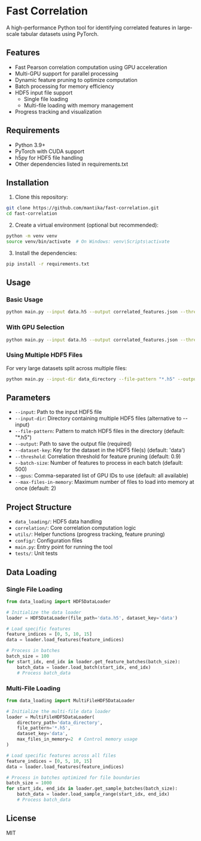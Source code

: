 # Fast Correlation

A high-performance Python tool for identifying correlated features in large-scale tabular datasets using PyTorch.

## Features

- Fast Pearson correlation computation using GPU acceleration
- Multi-GPU support for parallel processing
- Dynamic feature pruning to optimize computation
- Batch processing for memory efficiency
- HDF5 input file support
  - Single file loading
  - Multi-file loading with memory management
- Progress tracking and visualization

## Requirements

- Python 3.9+
- PyTorch with CUDA support
- h5py for HDF5 file handling
- Other dependencies listed in requirements.txt

## Installation

1. Clone this repository:
```bash
git clone https://github.com/mantika/fast-correlation.git
cd fast-correlation
```

2. Create a virtual environment (optional but recommended):
```bash
python -m venv venv
source venv/bin/activate  # On Windows: venv\Scripts\activate
```

3. Install the dependencies:
```bash
pip install -r requirements.txt
```

## Usage

### Basic Usage

```bash
python main.py --input data.h5 --output correlated_features.json --threshold 0.9 --batch-size 500
```

### With GPU Selection

```bash
python main.py --input data.h5 --output correlated_features.json --threshold 0.9 --batch-size 500 --gpus 0,1
```

### Using Multiple HDF5 Files

For very large datasets split across multiple files:

```bash
python main.py --input-dir data_directory --file-pattern "*.h5" --output correlated_features.json --threshold 0.9 --batch-size 500
```

## Parameters

- `--input`: Path to the input HDF5 file
- `--input-dir`: Directory containing multiple HDF5 files (alternative to --input)
- `--file-pattern`: Pattern to match HDF5 files in the directory (default: "*.h5")
- `--output`: Path to save the output file (required)
- `--dataset-key`: Key for the dataset in the HDF5 file(s) (default: 'data')
- `--threshold`: Correlation threshold for feature pruning (default: 0.9)
- `--batch-size`: Number of features to process in each batch (default: 500)
- `--gpus`: Comma-separated list of GPU IDs to use (default: all available)
- `--max-files-in-memory`: Maximum number of files to load into memory at once (default: 2)

## Project Structure

- `data_loading/`: HDF5 data handling
- `correlation/`: Core correlation computation logic
- `utils/`: Helper functions (progress tracking, feature pruning)
- `config/`: Configuration files
- `main.py`: Entry point for running the tool
- `tests/`: Unit tests

## Data Loading

### Single File Loading

```python
from data_loading import HDF5DataLoader

# Initialize the data loader
loader = HDF5DataLoader(file_path='data.h5', dataset_key='data')

# Load specific features
feature_indices = [0, 5, 10, 15]
data = loader.load_features(feature_indices)

# Process in batches
batch_size = 100
for start_idx, end_idx in loader.get_feature_batches(batch_size):
    batch_data = loader.load_batch(start_idx, end_idx)
    # Process batch_data
```

### Multi-File Loading

```python
from data_loading import MultiFileHDF5DataLoader

# Initialize the multi-file data loader
loader = MultiFileHDF5DataLoader(
    directory_path='data_directory',
    file_pattern='*.h5',
    dataset_key='data',
    max_files_in_memory=2  # Control memory usage
)

# Load specific features across all files
feature_indices = [0, 5, 10, 15]
data = loader.load_features(feature_indices)

# Process in batches optimized for file boundaries
batch_size = 1000
for start_idx, end_idx in loader.get_sample_batches(batch_size):
    batch_data = loader.load_sample_range(start_idx, end_idx)
    # Process batch_data
```

## License

MIT 
